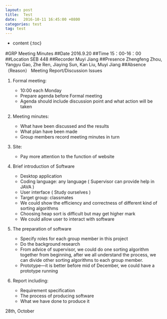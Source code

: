 ```yaml
---
layout: post
title:  Test
date:   2016-10-11 16:45:00 +0800
categories: test
tag: test
---
```


* content
{:toc}



#GRP Meeting Minutes
##Date2016.9.20##Time15：00-16：00##LocationSEB 448##RecorderMuyi Jiang##PresenceZhengfeng Zhou, Yangyu Gao, Zhe Ren, Jiaying Sun, Kan Liu, Muyi Jiang##Absence（Reason）Meeting Report/Discussion Issues
1. Formal meeting:	* 10:00 each Monday		* Prepare agenda before Formal meeting	* Agenda should include discussion point and what action will be taken
2. Meeting minutes:	* What have been discussed and the results	* What plan have been made	* Group members record meeting minutes in turn
3.	Site:	* Pay more attention to the function of website
4.	Brief introduction of Software	* Desktop application	* Coding language: any language ( Supervisor can provide help in JAVA )	* User interface ( Study ourselves )	* Target group: classmates	* We could show the efficiency and correctness of different kind of sorting algorithms	* Choosing heap sort is difficult but may get higher mark	* We could allow user to interact with software
5.	The preparation of software	* Specify roles for each group member in this project	* Do the background research	* From advice of supervisor, we could do one sorting algorithm together from beginning, after we all understand the process, we can divide other sorting algorithms to each group member.	* Prototype—it is better before mid of December, we could have a prototype running
6.	Report including:	* Requirement specification	* The process of producing software	* What we have done to produce it28th, October



